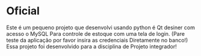 # Oficial
Este é um pequeno projeto que desenvolvi
usando python é Qt desiner com acesso o MySQL
Para controle de estoque com uma tela de login.
(Pare teste da aplicação por favor insira as credenciais
Diretamente no banco!)
Essa projeto foi desenvolvido para a disciplina de
Projeto integrador!
